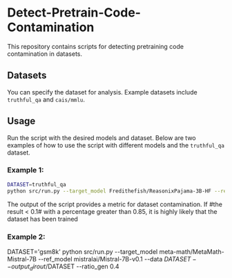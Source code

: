 # Detect-Pretrain-Code-Contamination

This repository contains scripts for detecting pretraining code contamination in datasets.

## Datasets
You can specify the dataset for analysis. Example datasets include `truthful_qa` and `cais/mmlu`.

## Usage
Run the script with the desired models and dataset. Below are two examples of how to use the script with different models and the `truthful_qa` dataset.

### Example 1:
```bash
DATASET=truthful_qa
python src/run.py --target_model Fredithefish/ReasonixPajama-3B-HF --ref_model huggyllama/llama-7b --data $DATASET --output_dir out/$DATASET --ratio_gen 0.4
```

The output of the script provides a metric for dataset contamination. If #the result < 0.1# with a percentage greater than 0.85, it is highly likely that the dataset has been trained

### Example 2:
DATASET='gsm8k'
python src/run.py --target_model meta-math/MetaMath-Mistral-7B --ref_model mistralai/Mistral-7B-v0.1 --data $DATASET --output_dir out/$DATASET --ratio_gen 0.4
